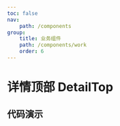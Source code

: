 ```yaml
---
toc: false
nav:
    path: /components
group:
    title: 业务组件
    path: /components/work
    order: 6
---
```


# 详情顶部 DetailTop

## 代码演示
